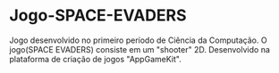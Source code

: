 # Jogo-SPACE-EVADERS

Jogo desenvolvido no primeiro período de Ciência da Computação.
O jogo(SPACE EVADERS) consiste em um "shooter" 2D.
Desenvolvido na plataforma de criação de jogos "AppGameKit".
